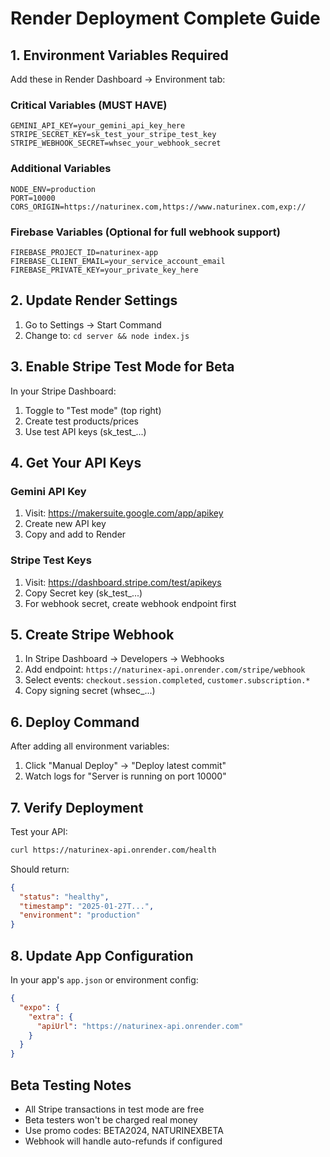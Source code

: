 # Render Deployment Complete Guide

## 1. Environment Variables Required

Add these in Render Dashboard → Environment tab:

### Critical Variables (MUST HAVE)
```
GEMINI_API_KEY=your_gemini_api_key_here
STRIPE_SECRET_KEY=sk_test_your_stripe_test_key
STRIPE_WEBHOOK_SECRET=whsec_your_webhook_secret
```

### Additional Variables
```
NODE_ENV=production
PORT=10000
CORS_ORIGIN=https://naturinex.com,https://www.naturinex.com,exp://
```

### Firebase Variables (Optional for full webhook support)
```
FIREBASE_PROJECT_ID=naturinex-app
FIREBASE_CLIENT_EMAIL=your_service_account_email
FIREBASE_PRIVATE_KEY=your_private_key_here
```

## 2. Update Render Settings

1. Go to Settings → Start Command
2. Change to: `cd server && node index.js`

## 3. Enable Stripe Test Mode for Beta

In your Stripe Dashboard:
1. Toggle to "Test mode" (top right)
2. Create test products/prices
3. Use test API keys (sk_test_...)

## 4. Get Your API Keys

### Gemini API Key
1. Visit: https://makersuite.google.com/app/apikey
2. Create new API key
3. Copy and add to Render

### Stripe Test Keys
1. Visit: https://dashboard.stripe.com/test/apikeys
2. Copy Secret key (sk_test_...)
3. For webhook secret, create webhook endpoint first

## 5. Create Stripe Webhook
1. In Stripe Dashboard → Developers → Webhooks
2. Add endpoint: `https://naturinex-api.onrender.com/stripe/webhook`
3. Select events: `checkout.session.completed`, `customer.subscription.*`
4. Copy signing secret (whsec_...)

## 6. Deploy Command

After adding all environment variables:
1. Click "Manual Deploy" → "Deploy latest commit"
2. Watch logs for "Server is running on port 10000"

## 7. Verify Deployment

Test your API:
```bash
curl https://naturinex-api.onrender.com/health
```

Should return:
```json
{
  "status": "healthy",
  "timestamp": "2025-01-27T...",
  "environment": "production"
}
```

## 8. Update App Configuration

In your app's `app.json` or environment config:
```json
{
  "expo": {
    "extra": {
      "apiUrl": "https://naturinex-api.onrender.com"
    }
  }
}
```

## Beta Testing Notes

- All Stripe transactions in test mode are free
- Beta testers won't be charged real money
- Use promo codes: BETA2024, NATURINEXBETA
- Webhook will handle auto-refunds if configured
